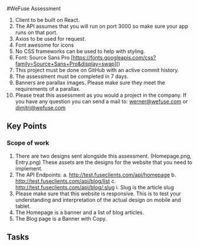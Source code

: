 #WeFuse Assessment
1.	Client to be built on React.
2.	The API assumes that you will run on port 3000 so make sure your app runs on that port.
3.	Axios to be used for request.
4.	Font awesome for icons
5.	No CSS frameworks can be used to help with styling.
6.	Font: Source Sans Pro [https://fonts.googleapis.com/css?family=Source+Sans+Pro&display=swap](<link href="https://fonts.googleapis.com/css?family=Source+Sans+Pro&display=swap" rel="stylesheet">)
7.	This project must be done on GitHub with an active commit history.
8.	The assessment must be completed in 7 days.
9.	Banners are parallax images. Please make sure they meet the requirements of a parallax.
10.	Please treat this assessment as you would a project in the company. If you have any question you can send a mail to: werner@wefuse.com or dimitri@wefuse.com


## Key Points
### Scope of work
1.	There are two designs sent alongside this assessment. (Homepage.png, Entry.png) These assets are the designs for the website that you need to implement.
2.	The API Endpoints:
  a.	http://test.fuseclients.com/api/homepage
  b.	http://test.fuseclients.com/api/blog/list
  c.	http://test.fuseclients.com/api/blog/:slug
  i.	Slug is the article slug
3.	Please make sure that this website is responsive. This is to test your understanding and interpretation of the actual design on mobile and tablet.
4.	The Homepage is a banner and a list of blog articles.
5.	The Blog page is a Banner with Copy.


## Tasks
